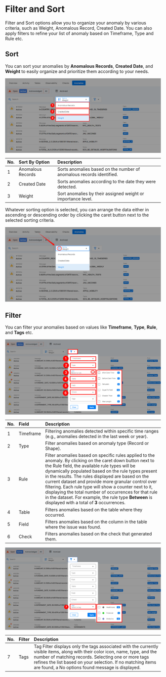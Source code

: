 # Filter and Sort

Filter and Sort options allow you to organize your anomaly by various criteria, such as Weight, Anomalous Record, Created Date. You can also apply filters to refine your list of anomaly based on Timeframe, Type and Rule etc.

## Sort

You can sort your anomalies by **Anomalous Records**, **Created Date**, and **Weight** to easily organize and prioritize them according to your needs.

![sort-options](../assets/datastores/filter-sort-anomalies/sort-options.png)

| No. | Sort By Option | Description |
| :---- | :---- | :---- |
| 1 | Anomalous Records | Sorts anomalies based on the number of anomalous records identified. |
| 2 | Created Date | Sorts anomalies according to the date they were detected. |
| 3 | Weight | Sort anomalies by their assigned weight or importance level. |

Whatever sorting option is selected, you can arrange the data either in ascending or descending order by clicking the caret button next to the selected sorting criteria.

![sort-order](../assets/datastores/filter-sort-anomalies/sort-order.png)

## Filter

You can filter your anomalies based on values like **Timeframe**, **Type**, **Rule**, and **Tags** etc.

![filter](../assets/datastores/filter-sort-anomalies/filter-1.png)

| No. | Field | Description |
| :---- | :---- | :---- |
| 1 | Timeframe | Filtering anomalies detected within specific time ranges (e.g., anomalies detected in the last week or year). |
| 2 | Type | Filter anomalies based on anomaly type (Record or Shape). |
| 3 | Rule | Filter anomalies based on specific rules applied to the anomaly. By clicking on the caret down button next to the Rule field, the available rule types will be dynamically populated based on the rule types present in the results. The rules displayed are based on the current dataset and provide more granular control over filtering. Each rule type will show a counter next to it, displaying the total number of occurrences for that rule in the dataset. For example, the rule type **Between** is displayed with a total of **3** occurrences. |
| 4 | Table | Filters anomalies based on the table where they occurred. |
| 5 | Field | Filters anomalies based on the column in the table where the issue was found. |
| 6 | Check | Filters anomalies based on the check that generated them. |

![filter](../assets/datastores/filter-sort-anomalies/filter-2.png)

| No. | Filter | Description |
| :---- | :---- | :---- |
| 7 | Tags | Tag Filter displays only the tags associated with the currently visible items, along with their color icon, name, type, and the number of matching records. Selecting one or more tags refines the list based on your selection. If no matching items are found, a No options found message is displayed. |
